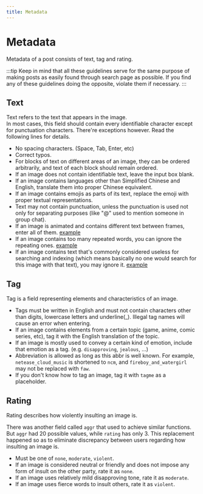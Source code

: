 ```yaml
---
title: Metadata
---
```


# Metadata

Metadata of a post consists of text, tag and rating.

:::tip
Keep in mind that all these guidelines serve for the same purpose of making posts as easily found through search page as possible. If you find any of these guidelines doing the opposite, violate them if necessary.
:::

## Text

Text refers to the text that appears in the image.  
In most cases, this field should contain every identifiable character except for punctuation characters. There're exceptions however. Read the following lines for details.

- No spacing characters. (Space, Tab, Enter, etc)
- Correct typos.
- For blocks of text on different areas of an image, they can be ordered arbitrarily, and text of each block should remain ordered.
- If an image does not contain identifiable text, leave the input box blank.
- If an image contains languages other than Simplified Chinese and English, translate them into proper Chinese equivalent.
- If an image contains emojis as parts of its text, replace the emoji with proper textual representations.
- Text may not contain punctuation, unless the punctuation is used not only for separating purposes (like "@" used to mention someone in group chat).
- If an image is animated and contains different text between frames, enter all of them. [example](https://longhub.top/post/f580918a-8c2e-4a20-b0ae-6a13c08cddce)
- If an image contains too many repeated words, you can ignore the repeating ones. [example](https://longhub.top/post/47b01690-e620-4dd4-9d7c-a7f20805106d)
- If an image contains text that's commonly considered useless for searching and indexing (which means basically no one would search for this image with that text), you may ignore it. [example](https://longhub.top/post/c8c1a25b-8fc8-4c74-97e2-0d96f3e06b4e)

## Tag

Tag is a field representing elements and characteristics of an image.  

- Tags must be written in English and must not contain characters other than digits, lowercase letters and underline(_). Illegal tag names will cause an error when entering.
- If an image contains elements from a certain topic (game, anime, comic series, etc), tag it with the English translation of the topic.
- If an image is mostly used to convey a certain kind of emotion, include that emotion as a tag. (e.g. `disapproving`, `jealous`, ...)
- Abbreviation is allowed as long as this abbr is well known. For example, `netease_cloud_music` is shortened to `ncm`, and `fireboy_and_watergirl` may not be replaced with `faw`.
- If you don't know how to tag an image, tag it with `tagme` as a placeholder.

## Rating

Rating describes how violently insulting an image is.  

There was another field called `aggr` that used to achieve similar functions. But `aggr` had 20 possible values, while `rating` has only 3. This replacement happened so as to eliminate discrepancy between users regarding how insulting an image is.

- Must be one of `none`, `moderate`, `violent`.
- If an image is considered neutral or friendly and does not impose any form of insult on the other party, rate it as `none`.
- If an image uses relatively mild disapproving tone, rate it as `moderate`.
- If an image uses fierce words to insult others, rate it as `violent`.